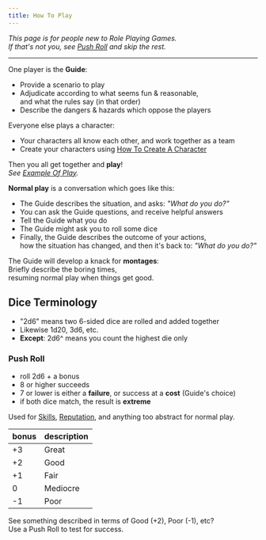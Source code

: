 ```yaml
---
title: How To Play
---
```


_This page is for people new to Role Playing Games._  
_If that's not you, see [Push Roll](#push-roll) and skip the rest._

---

One player is the **Guide**:

-   Provide a scenario to play
-   Adjudicate according to what seems fun & reasonable,  
    and what the rules say (in that order)
-   Describe the dangers & hazards which oppose the players

Everyone else plays a character:

-   Your characters all know each other, and work together as a team
-   Create your characters using
    [How To Create A Character](/character-creation/how-to-create-a-character)

Then you all get together and **play**!  
_See [Example Of Play](/start-here/example-of-play)._

**Normal play** is a conversation which goes like this:

-   The Guide describes the situation, and asks: _"What do you do?"_
-   You can ask the Guide questions, and receive helpful answers
-   Tell the Guide what you do
-   The Guide might ask you to roll some dice
-   Finally, the Guide describes the outcome of your actions,  
    how the situation has changed, and then it's back to: _"What do you do?"_

The Guide will develop a knack for **montages**:  
Briefly describe the boring times,  
resuming normal play when things get good.

## Dice Terminology

-   "2d6" means two 6-sided dice are rolled and added together
-   Likewise 1d20, 3d6, etc.
-   **Except**: 2d6^ means you count the highest die only

### Push Roll

-   roll 2d6 + a bonus
-   8 or higher succeeds
-   7 or lower is either a **failure**, or success at a **cost** (Guide's
    choice)
-   if both dice match, the result is **extreme**

Used for [Skills](/rules/skills),
[Reputation](/rules/reputation-and-relationships), and anything too abstract for
normal play.

| bonus | description |
| ----- | ----------- |
| +3    | Great       |
| +2    | Good        |
| +1    | Fair        |
| 0     | Mediocre    |
| -1    | Poor        |

See something described in terms of Good (+2), Poor (-1), etc?  
Use a Push Roll to test for success.
